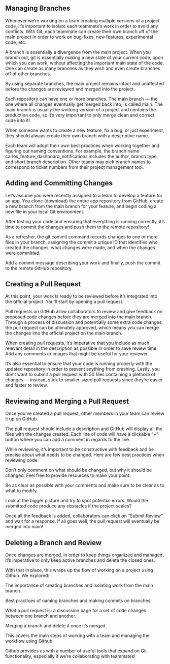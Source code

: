 ## Managing Branches ##

Whenever we’re working on a team creating multiple versions of a project code, it’s important to isolate each teammate’s work in order to avoid any conflicts. With Git, each teammate can create their own branch off of the main project in order to work on bug-fixes, new features, experimental code, etc.

A branch is essentially a divergence from the main project. ​​When you branch out, git is essentially making a new state of your current code, upon which you can work, without affecting the important main state of the code. One can create as many branches as they wish and even create branches off of other branches.

By using separate branches, the main project remains intact and unaffected before the changes are reviewed and merged into the project.

Each repository can have one or more branches. The main branch — the one where all changes eventually get merged back into, is called main. The main branch is usually the working version of a project and contains the production code, so it’s very important to only merge clean and correct code into it!

When someone wants to create a new feature, fix a bug, or just experiment, they should always create their own branch with a descriptive name.

Each team will adopt their own best practices when working together and figuring out naming conventions. For example, the branch name carlos_feature_dashboard_notifications includes the author, branch type, and short branch description. Other teams may pick branch names to correspond to ticket numbers from their project management tool.

## Adding and Committing Changes ##

Let’s assume you were recently assigned to a team to develop a feature for an app. You clone (download) the entire app repository from GitHub, create a new branch from the main branch for your feature, and begin coding a new file in your local Git environment.

After testing your code and ensuring that everything is running correctly, it’s time to commit the changes and push them to the remote repository!

As a refresher, the git commit command records changes to one or more files in your branch, assigning the commit a unique ID that identifies who created the changes, what changes were made, and when the changes were committed.

Add a commit message describing your work and finally, push the commit to the remote GitHub repository.

## Creating a Pull Request ##

At this point, your work is ready to be reviewed before it’s integrated into the official project. You’ll start by opening a pull request.

Pull requests on GitHub allow collaborators to review and give feedback on proposed code changes before they are merged into the main branch. Through a process of discussion and potentially some extra code changes, the pull request can be ultimately approved, which means you can merge the changes into the official project on the main branch.

When creating pull requests, it’s imperative that you include as much relevant detail in the description as possible in order to save review time. Add any comments or images that might be useful for your reviewer.

It’s also essential to ensure that your code is running properly with the updated repository in order to prevent anything from crashing. Lastly, you don’t want to submit a pull request with 50 files containing a plethora of changes — instead, stick to smaller-sized pull requests since they’re easier and faster to review.

## Reviewing and Merging a Pull Request ##

Once you’ve created a pull request, other members in your team can review it up on GitHub.

The pull request should include a description and GitHub will display all the files with the changes created. Each line of code will have a clickable “+” button where you can add a comment in regards to the line.

While reviewing, it’s important to be constructive with feedback and be precise about what needs to be changed. Here are few best practices when reviewing code:

Don’t only comment on what should be changed, but why it should be changed. Feel free to provide resources to make your point.

Be as clear as possible with your comments and make sure to be clear as to what to modify.

Look at the bigger picture and try to spot potential errors. Would the submitted code produce any obstacles if the project scales?

Once all the feedback is added, collaborators can click on “Submit Review” and wait for a response. If all goes well, the pull request will eventually be merged into main!

## Deleting a Branch and Review ##

Once changes are merged, in order to keep things organized and managed, it’s imperative to only keep active branches and delete the closed ones.

With that in place, this wraps up the flow of working on a project using Github. We explored:

The importance of creating branches and isolating work from the main branch.

Best practices of naming branches and making commits on branches.

What a pull request is: a discussion page for a set of code changes between one branch and another.

Merging a branch and delete it once it’s merged.

This covers the main steps of working with a team and managing the workflow using Github.

Github provides us with a number of useful tools that expand on Git functionality, especially if we’re collaborating with teammates!

